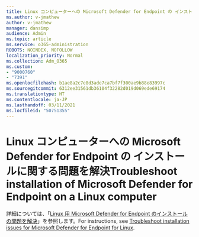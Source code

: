 ```yaml
---
title: Linux コンピューターへの Microsoft Defender for Endpoint の インストールに関する問題を解決
ms.author: v-jmathew
author: v-jmathew
manager: dansimp
audience: Admin
ms.topic: article
ms.service: o365-administration
ROBOTS: NOINDEX, NOFOLLOW
localization_priority: Normal
ms.collection: Adm_O365
ms.custom:
- "9000760"
- "7391"
ms.openlocfilehash: b1ae8a2c7e8d3ade7ca7bf7f300ae9b88e83997c
ms.sourcegitcommit: 6312ee31561db36104f32282d019d069ede69174
ms.translationtype: HT
ms.contentlocale: ja-JP
ms.lasthandoff: 03/11/2021
ms.locfileid: "50751355"
---
```

# <a name="troubleshoot-installation-of-microsoft-defender-for-endpoint-on-a-linux-computer"></a><span data-ttu-id="7b86e-102">Linux コンピューターへの Microsoft Defender for Endpoint の インストールに関する問題を解決</span><span class="sxs-lookup"><span data-stu-id="7b86e-102">Troubleshoot installation of Microsoft Defender for Endpoint on a Linux computer</span></span>

<span data-ttu-id="7b86e-103">詳細については、「[Linux 用 Microsoft Defender for Endpoint のインストールの問題を解決](https://go.microsoft.com/fwlink/?linkid=2144673)」を参照します。</span><span class="sxs-lookup"><span data-stu-id="7b86e-103">For instructions, see [Troubleshoot installation issues for Microsoft Defender for Endpoint for Linux](https://go.microsoft.com/fwlink/?linkid=2144673).</span></span>

